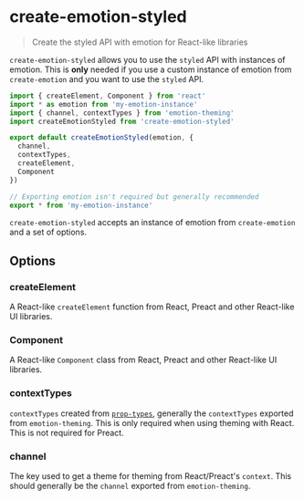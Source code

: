 # create-emotion-styled

> Create the styled API with emotion for React-like libraries

`create-emotion-styled` allows you to use the `styled` API with instances of emotion. This is **only** needed if you use a custom instance of emotion from `create-emotion` and you want to use the `styled` API.

```jsx
import { createElement, Component } from 'react'
import * as emotion from 'my-emotion-instance'
import { channel, contextTypes } from 'emotion-theming'
import createEmotionStyled from 'create-emotion-styled'

export default createEmotionStyled(emotion, {
  channel,
  contextTypes,
  createElement,
  Component
})

// Exporting emotion isn't required but generally recommended
export * from 'my-emotion-instance'
```

`create-emotion-styled` accepts an instance of emotion from `create-emotion` and a set of options.

## Options

### createElement

A React-like `createElement` function from React, Preact and other React-like UI libraries.

### Component

A React-like `Component` class from React, Preact and other React-like UI libraries.

### contextTypes

`contextTypes` created from [`prop-types`](https://github.com/facebook/prop-types), generally the `contextTypes` exported from `emotion-theming`. This is only required when using theming with React. This is not required for Preact.

### channel

The key used to get a theme for theming from React/Preact's `context`. This should generally be the `channel` exported from `emotion-theming`. 
